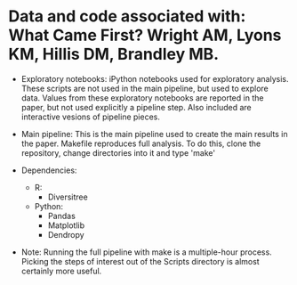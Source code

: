 Data and code associated with: What Came First?
Wright AM, Lyons KM, Hillis DM, Brandley MB.
=========

+ Exploratory notebooks: iPython notebooks used for exploratory analysis. These scripts are not used in the main pipeline, but used to explore data. Values from these exploratory notebooks are reported in the paper, but not used explicitly a pipeline step. Also included are interactive vesions of pipeline pieces.
+ Main pipeline: This is the main pipeline used to create the main results in the paper. Makefile reproduces full analysis. To do this, clone the repository, change directories into it and type 'make'
+ Dependencies:
    + R:
        + Diversitree
    + Python:
        + Pandas
        + Matplotlib
        + Dendropy
        
+ Note: Running the full pipeline with make is a multiple-hour process. Picking the steps of interest out of the Scripts directory is almost certainly more useful.

